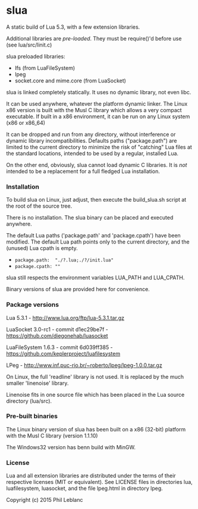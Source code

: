 
# slua

A static build of Lua 5.3, with a few extension libraries. 

Additional libraries are *pre-loaded*. They must be require()'d before use (see lua/src/linit.c)

slua preloaded libraries:
- lfs (from LuaFileSystem)
- lpeg
- socket.core and mime.core (from LuaSocket)

slua is linked completely statically. It uses no dynamic library, not even libc.  

It can be used anywhere, whatever the platform dynamic linker. The Linux x86 version is built with the Musl C library which allows a very compact executable. If built in a x86 environment, it can be run on any Linux system (x86 or x86_64)

It can be dropped and run from any directory, without interference or dynamic library incompatibilities.  Defaults paths ("package.path") are limited to the current directory to minimize the risk of "catching" Lua files at the standard locations, intended to be used by a regular, installed Lua.

On the other end, obviously, slua cannot load dynamic C libraries. It is *not* intended to be a replacement for a full fledged Lua installation.

### Installation

To build slua on Linux, just adjust, then execute the build_slua.sh script at the root of the source tree. 

There is no installation. The slua binary can be placed and executed anywhere. 

The default Lua paths ('package.path' and 'package.cpath') have been modified. The default Lua path points only to the current directory, and the (unused) Lua cpath is empty.
* `package.path:  "./?.lua;./?/init.lua" `
* `package.cpath: "" `

slua still respects the environment variables LUA_PATH and LUA_CPATH.
		
Binary versions of slua are provided here for convenience.


### Package versions

Lua 5.3.1 - http://www.lua.org/ftp/lua-5.3.1.tar.gz

LuaSocket 3.0-rc1 - commit d1ec29be7f - https://github.com/diegonehab/luasocket

LuaFileSystem 1.6.3  - commit 6d039ff385 - https://github.com/keplerproject/luafilesystem
	
LPeg - http://www.inf.puc-rio.br/~roberto/lpeg/lpeg-1.0.0.tar.gz

On Linux, the full 'readline' library is not used. It is replaced by the much smaller 'linenoise' library.

Linenoise fits in one source file which has been placed in the Lua source directory (lua/src).

### Pre-built binaries

The Linux binary version of  slua has been built on a x86 (32-bit) platform with the Musl C library (version 1.1.10)

The Windows32 version has benn build with MinGW.

### License

Lua and all extension libraries are distributed under the terms of their respective licenses (MIT or equivalent). See LICENSE files in directories lua, luafilesystem, luasocket, and the file lpeg.html in directory lpeg.

Copyright (c) 2015  Phil Leblanc 



